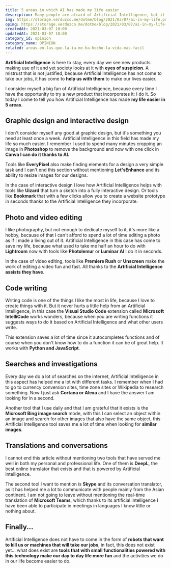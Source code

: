 ```yaml
---
title: 5 areas in which AI has made my life easier
description: Many people are afraid of Artificial Intelligence, but it is here to make our lives easier.
img: https://storage.verduzco.me/dotme/blog/2021/03/07/ai-in-my-life.png
opimg: https://storage.verduzco.me/dotme/blog/2021/03/07/ai-in-my-life-op-en.png
createdAt: 2021-03-07 10:00
updatedAt: 2021-03-07 10:00
category_id: opinion
category_name: OPINION
related: areas-en-las-que-la-ia-me-ha-hecho-la-vida-mas-facil
---
```


**Artificial Intelligence** is here to stay, every day we see new products making use of it and yet society looks at it with **eyes of suspicion**.  A mistrust that is not justified, because Artificial Intelligence has not come to take our jobs, it has come to **help us with them** to make our lives easier. 

I consider myself a big fan of Artificial Intelligence, because every time I have the opportunity to try a new product that incorporates it: I do it. So today I come to tell you how Artificial Intelligence has made **my life easier in 5 areas**. 

## Graphic design and interactive design

I don't consider myself any good at graphic design, but it's something you need at least once a week. Artificial Intelligence in this field has made my life so much easier. I remember I used to spend many minutes cropping an image in **Photoshop** to remove the background and now with one click in **Canva I can do it thanks to AI.**  

Tools like **EveryPixel** also make finding elements for a design a very simple task and I can't end this section without mentioning **Let'sEnhance** and its ability to resize images for our designs.  

In the case of interactive design I love how Artificial Intelligence helps with tools like **Uizard** that turn a sketch into a fully interactive design. Or tools like **Bookmark** that with a few clicks allow you to create a website prototype in seconds thanks to the Artificial Intelligence they incorporate. 

## Photo and video editing 

I like photography, but not enough to dedicate myself to it, it's more like a hobby, because of that I can't afford to spend a lot of time editing a photo as if I made a living out of it. Artificial Intelligence in this case has come to save my life, because what used to take me half an hour to do with **Lightroom** now with tools like **Photolemur** or **Luminar AI** I do it in seconds. 

In the case of video editing, tools like **Premiere Rush** or **Unscreen** make the work of editing a video fun and fast. All thanks to the **Artificial Intelligence assists they have**. 

## Code writing 

Writing code is one of the things I like the most in life, because I love to create things with it. But it never hurts a little help from an Artificial Intelligence, in this case the **Visual Studio Code** extension called **Microsoft IntelliCode** works wonders, because when you are writing functions it suggests ways to do it based on Artificial Intelligence and what other users write. 

This extension saves a lot of time since it autocompletes functions and of course when you don't know how to do a function it can be of great help. It works with **Python and JavaScript**.

## Searches and investigations

Every day we do a lot of searches on the internet, Artificial Intelligence in this aspect has helped me a lot with different tasks. I remember when I had to go to currency conversion sites, time zone sites or Wikipedia to research something. Now I just ask **Cortana or Alexa** and I have the answer I am looking for in a second. 

Another tool that I use daily and that I am grateful that it exists is the **Microsoft Bing image search** mode, with this I can select an object within an image and search for other images that also have the same object, this Artificial Intelligence tool saves me a lot of time when looking for **similar images**. 

## Translations and conversations 

I cannot end this article without mentioning two tools that have served me well in both my personal and professional life. One of them is **DeepL**, the best online translator that exists and that is powered by Artificial Intelligence.  

The second tool I want to mention is **Skype** and its conversation translator, as it has helped me a lot to communicate with people mainly from the Asian continent. I am not going to leave without mentioning the real-time translation of **Microsoft Teams**, which thanks to its artificial intelligence I have been able to participate in meetings in languages I know little or nothing about. 

## Finally... 

Artificial Intelligence does not have to come in the form of **robots that want to kill us or machines that will take our jobs**, in fact, this does not exist yet... what does exist are **tools that with small functionalities powered with this technology make our day to day life more fun** and the activities we do in our life become easier to do. 